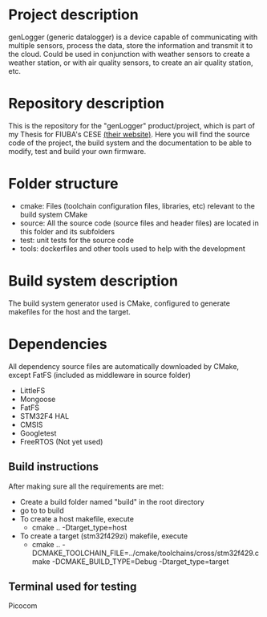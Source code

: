# Project description

genLogger (generic datalogger) is a device capable of communicating with multiple sensors, process the data, store the information and transmit it to the cloud. 
Could be used in conjunction with weather sensors to create a weather station, or with air quality sensors, to create an air quality station, etc.

# Repository description

This is the repository for the "genLogger" product/project, which is part of my Thesis for FIUBA's CESE [(their website)](https://lse-posgrados.fi.uba.ar/posgrados/especializaciones/cese).
Here you will find the source code of the project, the build system and the documentation to be able to modify, test and build your own firmware.

# Folder structure

* cmake: Files (toolchain configuration files, libraries, etc) relevant to the build system CMake
* source: All the source code (source files and header files) are located in this folder and its subfolders
* test: unit tests for the source code
* tools: dockerfiles and other tools used to help with the development

# Build system description

The build system generator used is CMake, configured to generate makefiles for the host and the target.

# Dependencies

All dependency source files are automatically downloaded by CMake, except FatFS (included as middleware in source folder)

* LittleFS
* Mongoose
* FatFS
* STM32F4 HAL
* CMSIS
* Googletest
* FreeRTOS (Not yet used)

## Build instructions

After making sure all the requirements are met:

* Create a build folder named "build" in the root directory
* go to to build
* To create a host makefile, execute
    - cmake .. -Dtarget_type=host 
* To create a target (stm32f429zi) makefile, execute
    - cmake .. -DCMAKE_TOOLCHAIN_FILE=../cmake/toolchains/cross/stm32f429.cmake -DCMAKE_BUILD_TYPE=Debug -Dtarget_type=target

## Terminal used for testing 
 Picocom